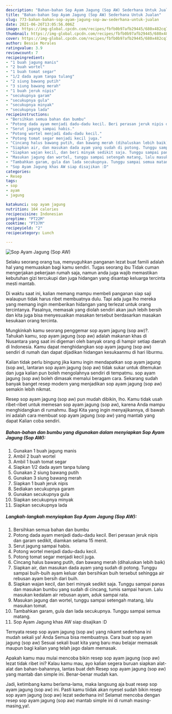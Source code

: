 ```yaml
---
description: "Bahan-bahan Sop Ayam Jagung (Sop AW) Sederhana Untuk Jualan"
title: "Bahan-bahan Sop Ayam Jagung (Sop AW) Sederhana Untuk Jualan"
slug: 773-bahan-bahan-sop-ayam-jagung-sop-aw-sederhana-untuk-jualan
date: 2021-06-26T13:05:56.006Z
image: https://img-global.cpcdn.com/recipes/fbfb0b97afb29445/680x482cq70/sop-ayam-jagung-sop-aw-foto-resep-utama.jpg
thumbnail: https://img-global.cpcdn.com/recipes/fbfb0b97afb29445/680x482cq70/sop-ayam-jagung-sop-aw-foto-resep-utama.jpg
cover: https://img-global.cpcdn.com/recipes/fbfb0b97afb29445/680x482cq70/sop-ayam-jagung-sop-aw-foto-resep-utama.jpg
author: Bessie Morales
ratingvalue: 3.9
reviewcount: 7
recipeingredient:
- "1 buah jagung manis"
- "2 buah wortel"
- "1 buah tomat segar"
- "1/2 dada ayam tanpa tulang"
- "2 siung bawang putih"
- "3 siung bawang merah"
- "1 buah jeruk nipis"
- "secukupnya garam"
- "secukupnya gula"
- "secukupnya minyak"
- "secukupnya lada"
recipeinstructions:
- "Bersihkan semua bahan dan bumbu"
- "Potong dada ayam menjadi dadu-dadu kecil. Beri perasan jeruk nipis dan garam sedikit, diamkan selama 15 menit."
- "Serut jagung sampai habis."
- "Potong wortel menjadi dadu-dadu kecil."
- "Potong tomat segar menjadi kecil juga."
- "Cincang halus bawang putih, dan bawang merah (dihaluskan lebih baik)"
- "Siapkan air, dan masukan dada ayam yang sudah di potong. Tunggu sampai buih-buih ayam keluar dan bersihkan buih tersebut sehingga air rebusan ayam bersih dari buih."
- "Siapkan wajan kecil, dan beri minyak sedikit saja. Tunggu sampai panas dan masukan bumbu yang sudah di cincang, tumis sampai harum. Lalu masukan kedalam air rebusan ayam, aduk sampai rata."
- "Masukan jagung dan wortel, tunggu sampai setengah matang, lalu masukan tomat."
- "Tambahkan garam, gula dan lada secukupnya. Tunggu sampai semua matang."
- "Sop Ayam Jagung khas AW siap disajikan :D"
categories:
- Resep
tags:
- sop
- ayam
- jagung

katakunci: sop ayam jagung 
nutrition: 164 calories
recipecuisine: Indonesian
preptime: "PT22M"
cooktime: "PT37M"
recipeyield: "2"
recipecategory: Lunch

---
```



![Sop Ayam Jagung (Sop AW)](https://img-global.cpcdn.com/recipes/fbfb0b97afb29445/680x482cq70/sop-ayam-jagung-sop-aw-foto-resep-utama.jpg)

Selaku seorang orang tua, menyuguhkan panganan lezat buat famili adalah hal yang memuaskan bagi kamu sendiri. Tugas seorang ibu Tidak cuman mengerjakan pekerjaan rumah saja, namun anda juga wajib memastikan kebutuhan gizi tercukupi dan juga hidangan yang disantap keluarga tercinta mesti mantab.

Di waktu  saat ini, kalian memang mampu membeli panganan siap saji walaupun tidak harus ribet membuatnya dulu. Tapi ada juga lho mereka yang memang ingin memberikan hidangan yang terlezat untuk orang tercintanya. Pasalnya, memasak yang diolah sendiri akan jauh lebih bersih dan kita juga bisa menyesuaikan masakan tersebut berdasarkan masakan kesukaan orang tercinta. 



Mungkinkah kamu seorang penggemar sop ayam jagung (sop aw)?. Tahukah kamu, sop ayam jagung (sop aw) adalah makanan khas di Nusantara yang saat ini digemari oleh banyak orang di hampir setiap daerah di Indonesia. Kamu dapat menghidangkan sop ayam jagung (sop aw) sendiri di rumah dan dapat dijadikan hidangan kesukaanmu di hari liburmu.

Kalian tidak perlu bingung jika kamu ingin mendapatkan sop ayam jagung (sop aw), lantaran sop ayam jagung (sop aw) tidak sukar untuk ditemukan dan juga kalian pun boleh mengolahnya sendiri di tempatmu. sop ayam jagung (sop aw) boleh dimasak memalui beragam cara. Sekarang sudah banyak banget resep modern yang menjadikan sop ayam jagung (sop aw) semakin lebih nikmat.

Resep sop ayam jagung (sop aw) pun mudah dibikin, lho. Kamu tidak usah ribet-ribet untuk memesan sop ayam jagung (sop aw), karena Anda mampu menghidangkan di rumahmu. Bagi Kita yang ingin menyajikannya, di bawah ini adalah cara membuat sop ayam jagung (sop aw) yang mantab yang dapat Kalian coba sendiri.

<!--inarticleads1-->

##### Bahan-bahan dan bumbu yang digunakan dalam menyiapkan Sop Ayam Jagung (Sop AW):

1. Gunakan 1 buah jagung manis
1. Ambil 2 buah wortel
1. Ambil 1 buah tomat segar
1. Siapkan 1/2 dada ayam tanpa tulang
1. Gunakan 2 siung bawang putih
1. Gunakan 3 siung bawang merah
1. Siapkan 1 buah jeruk nipis
1. Sediakan secukupnya garam
1. Gunakan secukupnya gula
1. Siapkan secukupnya minyak
1. Siapkan secukupnya lada




<!--inarticleads2-->

##### Langkah-langkah menyiapkan Sop Ayam Jagung (Sop AW):

1. Bersihkan semua bahan dan bumbu
1. Potong dada ayam menjadi dadu-dadu kecil. Beri perasan jeruk nipis dan garam sedikit, diamkan selama 15 menit.
1. Serut jagung sampai habis.
1. Potong wortel menjadi dadu-dadu kecil.
1. Potong tomat segar menjadi kecil juga.
1. Cincang halus bawang putih, dan bawang merah (dihaluskan lebih baik)
1. Siapkan air, dan masukan dada ayam yang sudah di potong. Tunggu sampai buih-buih ayam keluar dan bersihkan buih tersebut sehingga air rebusan ayam bersih dari buih.
1. Siapkan wajan kecil, dan beri minyak sedikit saja. Tunggu sampai panas dan masukan bumbu yang sudah di cincang, tumis sampai harum. Lalu masukan kedalam air rebusan ayam, aduk sampai rata.
1. Masukan jagung dan wortel, tunggu sampai setengah matang, lalu masukan tomat.
1. Tambahkan garam, gula dan lada secukupnya. Tunggu sampai semua matang.
1. Sop Ayam Jagung khas AW siap disajikan :D




Ternyata resep sop ayam jagung (sop aw) yang nikamt sederhana ini mudah sekali ya! Anda Semua bisa membuatnya. Cara buat sop ayam jagung (sop aw) Sesuai sekali buat kita yang baru mau belajar memasak maupun bagi kalian yang telah jago dalam memasak.

Apakah kamu mau mulai mencoba bikin resep sop ayam jagung (sop aw) lezat tidak ribet ini? Kalau kamu mau, ayo kalian segera buruan siapkan alat-alat dan bahan-bahannya, lantas buat deh Resep sop ayam jagung (sop aw) yang mantab dan simple ini. Benar-benar mudah kan. 

Jadi, ketimbang kamu berlama-lama, maka langsung aja buat resep sop ayam jagung (sop aw) ini. Pasti kamu tiidak akan nyesel sudah bikin resep sop ayam jagung (sop aw) lezat sederhana ini! Selamat mencoba dengan resep sop ayam jagung (sop aw) mantab simple ini di rumah masing-masing,ya!.

